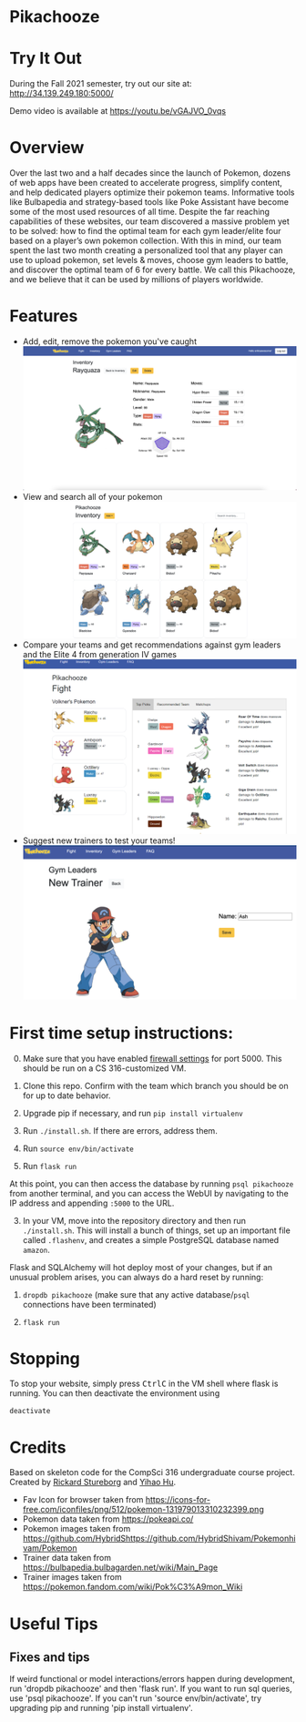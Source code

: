 # Pikachooze
# Try It Out
During the Fall 2021 semester, try out our site at: http://34.139.249.180:5000/

Demo video is available at https://youtu.be/vGAJVO_0vqs
# Overview
Over the last two and a half decades since the launch of Pokemon, dozens of web apps have been created to accelerate progress, simplify content, and help dedicated players optimize their pokemon teams. Informative tools like Bulbapedia and strategy-based tools like Poke Assistant have become some of the most used resources of all time. Despite the far reaching capabilities of these websites, our team discovered a massive problem yet to be solved: how to find the optimal team for each gym leader/elite four based on a player’s own pokemon collection. With this in mind, our team spent the last two month creating a personalized tool that any player can use to upload pokemon, set levels & moves, choose gym leaders to battle, and discover the optimal team of 6 for every battle. We call this Pikachooze, and we believe that it can be used by millions of players worldwide. 

# Features
- Add, edit, remove the pokemon you've caught
![pokemon.png](pokemon.png)
- View and search all of your pokemon
![inventory.png](inventory.png)
- Compare your teams and get recommendations against gym leaders and the Elite 4 from generation IV games
![fight1.png](fight1.png)
- Suggest new trainers to test your teams!
![trainer.png](trainer.png)

# First time setup instructions:

0. Make sure that you have enabled [firewall settings](https://sites.duke.edu/compsci316_01_f2021/creating-and-running-vm-on-google-cloud/) for port 5000. This should be run on a CS 316-customized VM.

1. Clone this repo. Confirm with the team which branch you should be on for up to date behavior.

2. Upgrade pip if necessary, and run `pip install virtualenv`

3. Run `./install.sh`. If there are errors, address them.

4. Run `source env/bin/activate`

5. Run `flask run`

At this point, you can then access the database by running `psql pikachooze` from another terminal, and you can access the WebUI by navigating to the IP address and appending `:5000` to the URL. 

3. In your VM, move into the repository directory and then run `./install.sh`.
   This will install a bunch of things, set up an important file called `.flashenv`, and creates a simple PostgreSQL database named `amazon`.

Flask and SQLAlchemy will hot deploy most of your changes, but if an unusual problem arises, you can always do a hard reset by running:

1. `dropdb pikachooze` (make sure that any active database/`psql` connections have been terminated)

2. `flask run`

# Stopping

To stop your website, simply press <kbd>Ctrl</kbd><kbd>C</kbd> in the VM shell where flask is running.
You can then deactivate the environment using
```
deactivate
```

# Credits

Based on skeleton code for the CompSci 316 undergraduate course project.
Created by [Rickard Stureborg](http://www.rickard.stureborg.com) and [Yihao Hu](https://www.linkedin.com/in/yihaoh/).

- Fav Icon for browser taken from https://icons-for-free.com/iconfiles/png/512/pokemon-131979013310232399.png
- Pokemon data taken from https://pokeapi.co/
- Pokemon images taken from https://github.com/HybridShttps://github.com/HybridShivam/Pokemonhivam/Pokemon
- Trainer data taken from https://bulbapedia.bulbagarden.net/wiki/Main_Page
- Trainer images taken from https://pokemon.fandom.com/wiki/Pok%C3%A9mon_Wiki

# Useful Tips

## Fixes and tips
If weird functional or model interactions/errors happen during development, run 'dropdb pikachooze' and then 'flask run'. If you want to run sql queries, use 'psql pikachooze'. If you can't run 'source env/bin/activate', try upgrading pip and running 'pip install virtualenv'.

